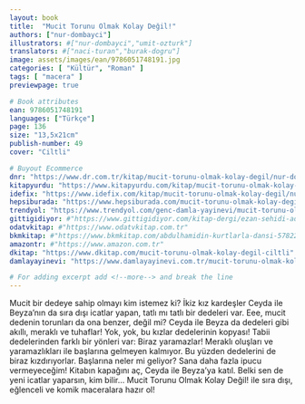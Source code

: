 ```yaml
---
layout: book
title:  "Mucit Torunu Olmak Kolay Değil!"
authors: ["nur-dombayci"]
illustrators: #["nur-dombayci","umit-ozturk"]
translators: #["naci-turan","burak-dogru"]
image: assets/images/ean/9786051748191.jpg
categories: [ "Kültür", "Roman" ]
tags: [ "macera" ]
previewpage: true

# Book attributes
ean: 9786051748191
languages: ["Türkçe"]
page: 136
size: "13,5x21cm"
publish-number: 49
cover: "Ciltli"

# Buyout Ecommerce
dnr: "https://www.dr.com.tr/kitap/mucit-torunu-olmak-kolay-degil/nur-dombayci/cocuk-ve-genclik/okul-cagi-6-10-yas/cocuk-oyku-hikaye/urunno=0001812166001"
kitapyurdu: "https://www.kitapyurdu.com/kitap/mucit-torunu-olmak-kolay-degil-ciltli/503354.html&filter_name=Mucit+Torunu+Olmak+Kolay+De%C4%9Fil"
idefix: "https://www.idefix.com/kitap/mucit-torunu-olmak-kolay-degil/nur-dombayci/cocuk-ve-genclik/okul-cagi-6-10-yas/cocuk-oyku-hikaye/urunno=0001812166001"
hepsiburada: "https://www.hepsiburada.com/mucit-torunu-olmak-kolay-degil-p-HBV00000OAK7P"
trendyol: "https://www.trendyol.com/genc-damla-yayinevi/mucit-torunu-olmak-kolay-degil-nur-dombayci-p-6363498"
gittigidiyor: #"https://www.gittigidiyor.com/kitap-dergi/ezan-sehidi-adnan-menderes_pdp_732728793"
odatvkitap: #"https://www.odatvkitap.com.tr"
bkmkitap: #"https://www.bkmkitap.com/abdulhamidin-kurtlarla-dansi-578226"
amazontr: #"https://www.amazon.com.tr"
dkitap: "https://www.dkitap.com/mucit-torunu-olmak-kolay-degil-ciltli"
damlayayinevi: "https://www.damlayayinevi.com.tr/mucit-torunu-olmak-kolay-degil-ciltli"

# For adding excerpt add <!--more--> and break the line
---
```

Mucit bir dedeye sahip olmayı kim istemez ki? İkiz kız kardeşler Ceyda ile Beyza’nın da sıra dışı icatlar yapan, tatlı mı tatlı bir dedeleri var. Eee, mucit dedenin torunları da ona benzer, değil mi? Ceyda ile Beyza da dedeleri gibi akıllı, meraklı ve tuhaflar! Yok, yok, bu kızlar dedelerinin kopyası!
Tabii dedelerinden farklı bir yönleri var: Biraz yaramazlar!
Meraklı oluşları ve yaramazlıkları ile başlarına gelmeyen kalmıyor. Bu yüzden dedelerini de biraz kızdırıyorlar.
Başlarına neler mi geliyor? Sana daha fazla ipucu vermeyeceğim! Kitabın kapağını aç, Ceyda ile Beyza’ya katıl. Belki sen de yeni icatlar yaparsın, kim bilir...
Mucit Torunu Olmak Kolay Değil! ile sıra dışı, eğlenceli ve komik maceralara hazır ol!
<!--more--> 

